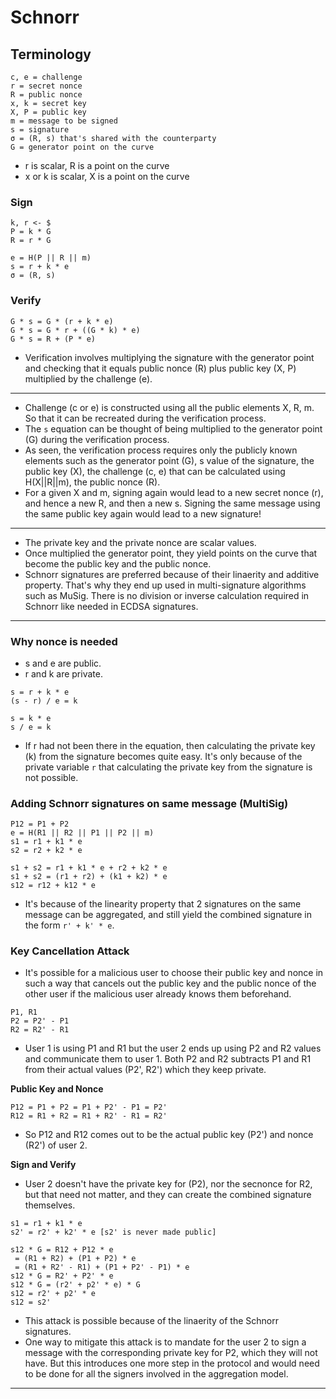# Schnorr

## Terminology
```
c, e = challenge
r = secret nonce
R = public nonce
x, k = secret key
X, P = public key
m = message to be signed
s = signature
σ = (R, s) that's shared with the counterparty
G = generator point on the curve
```
- r is scalar, R is a point on the curve
- x or k is scalar, X is a point on the curve

### Sign
```
k, r <- $
P = k * G
R = r * G

e = H(P || R || m)
s = r + k * e
σ = (R, s)
```

### Verify
```
G * s = G * (r + k * e)
G * s = G * r + ((G * k) * e)
G * s = R + (P * e)
```
- Verification involves multiplying the signature with the generator point and
 checking that it equals public nonce (R) plus public key (X, P) multiplied by the
 challenge (e).
-----

* Challenge (c or e) is constructed using all the public elements X, R, m. So that 
 it can be recreated during the verification process.
* The `s` equation can be thought of being multiplied to the generator point
 (G) during the verification process.
* As seen, the verification process requires only the publicly known elements
 such as the generator point (G), s value of the signature, the public key (X),
 the challenge (c, e) that can be calculated using H(X||R||m), the public nonce (R).
* For a given X and m, signing again would lead to a new secret nonce (r), and
 hence a new R, and then a new s. Signing the same message using the same public
 key again would lead to a new signature!
-----

* The private key and the private nonce are scalar values.
* Once multiplied the generator point, they yield points on the curve that become
 the public key and the public nonce.
* Schnorr signatures are preferred because of their linaerity and additive 
 property. That's why they end up used in multi-signature algorithms such as
 MuSig. There is no division or inverse calculation required in Schnorr like needed
 in ECDSA signatures.
-----

### Why nonce is needed
* s and e are public.
* r and k are private.

```
s = r + k * e
(s - r) / e = k
```

```
s = k * e
s / e = k
```
* If r had not been there in the equation, then calculating the private key (k)
 from the signature becomes quite easy. It's only because of the private variable
 `r` that calculating the private key from the signature is not possible.

### Adding Schnorr signatures on same message (MultiSig)
```
P12 = P1 + P2
e = H(R1 || R2 || P1 || P2 || m)
s1 = r1 + k1 * e
s2 = r2 + k2 * e

s1 + s2 = r1 + k1 * e + r2 + k2 * e
s1 + s2 = (r1 + r2) + (k1 + k2) * e
s12 = r12 + k12 * e
```
* It's because of the linearity property that 2 signatures on the same message
 can be aggregated, and still yield the combined signature in the form 
 `r' + k' * e`.

### Key Cancellation Attack
* It's possible for a malicious user to choose their public key and nonce in
 such a way that cancels out the public key and the public nonce of the other
 user if the malicious user already knows them beforehand.

```
P1, R1
P2 = P2' - P1
R2 = R2' - R1
```
* User 1 is using P1 and R1 but the user 2 ends up using P2 and R2 values and
 communicate them to user 1. Both P2 and R2 subtracts P1 and R1 from their actual
 values (P2', R2') which they keep private.

**Public Key and Nonce**
```
P12 = P1 + P2 = P1 + P2' - P1 = P2'
R12 = R1 + R2 = R1 + R2' - R1 = R2'
```
* So P12 and R12 comes out to be the actual public key (P2') and nonce (R2') of
 user 2.

**Sign and Verify**
* User 2 doesn't have the private key for (P2), nor the secnonce for R2, but that
 need not matter, and they can create the combined signature themselves.
 
```
s1 = r1 + k1 * e
s2' = r2' + k2' * e [s2' is never made public]

s12 * G = R12 + P12 * e
 = (R1 + R2) + (P1 + P2) * e
 = (R1 + R2' - R1) + (P1 + P2' - P1) * e
s12 * G = R2' + P2' * e
s12 * G = (r2' + p2' * e) * G
s12 = r2' + p2' * e
s12 = s2'
```
* This attack is possible because of the linaerity of the Schnorr signatures.
* One way to mitigate this attack is to mandate for the user 2 to sign a message
 with the corresponding private key for P2, which they will not have. But this
 introduces one more step in the protocol and would need to be done for all the 
 signers involved in the aggregation model.
-----

